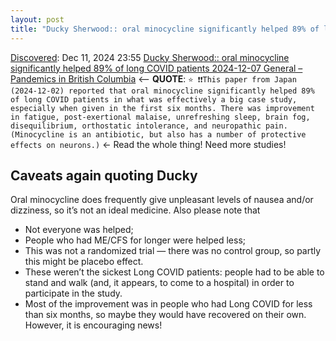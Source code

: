 ```yaml
---
layout: post
title: "Ducky Sherwood:: oral minocycline significantly helped 89% of long COVID patients 2024-12-07 General – Pandemics in British Columbia"
---
```

[Discovered](http://rolandtanglao.com/2020/07/29/p1-blogthis-checkvist-list-links-to-blog/): Dec 11, 2024 23:55 [Ducky Sherwood:: oral minocycline significantly helped 89% of long COVID patients 2024-12-07 General – Pandemics in British Columbia](https://covidbc.webfoot.com/2024/12/07/2024-12-07-general/) <-- **QUOTE**: `⭐ ❗❗This paper from Japan (2024-12-02) reported that oral minocycline significantly helped 89% of long COVID patients in what was effectively a big case study, especially when given in the first six months. There was improvement in fatigue, post-exertional malaise, unrefreshing sleep, brain fog, disequilibrium, orthostatic intolerance, and neuropathic pain. (Minocycline is an antibiotic, but also has a number of protective effects on neurons.)` <- Read the whole thing! Need more studies!

## Caveats again quoting Ducky

Oral minocycline does frequently give unpleasant levels of nausea and/or dizziness, so it’s not an ideal medicine. Also please note that
*  Not everyone was helped;
* People who had ME/CFS for longer were helped less;
* This was not a randomized trial — there was no control group, so partly this might be placebo effect.
* These weren’t the sickest Long COVID patients: people had to be able to stand and walk (and, it appears, to come to a hospital) in order to participate in the study.
* Most of the improvement was in people who had Long COVID for less than six months, so maybe they would have recovered on their own.
However, it is encouraging news!
